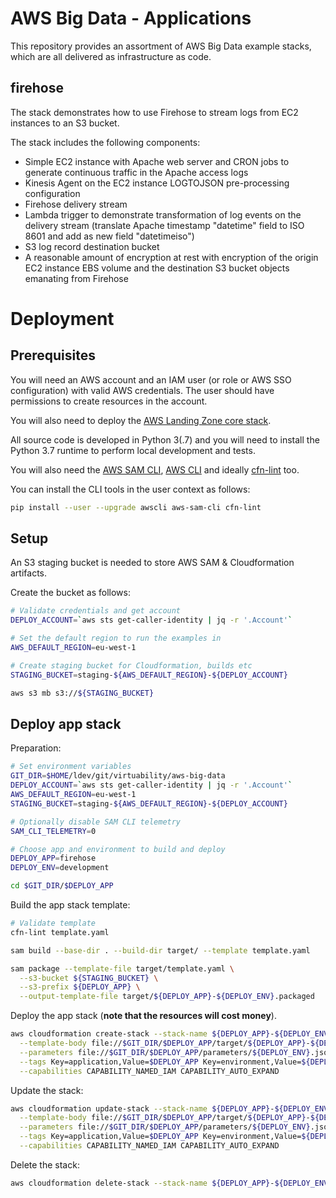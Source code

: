 
# AWS Big Data - Applications

This repository provides an assortment of AWS Big Data example stacks, which are all delivered as infrastructure as code.

## firehose

The stack demonstrates how to use Firehose to stream logs from EC2 instances to an S3 bucket.

The stack includes the following components:

* Simple EC2 instance with Apache web server and CRON jobs to generate continuous traffic in the Apache access logs
* Kinesis Agent on the EC2 instance LOGTOJSON pre-processing configuration
* Firehose delivery stream
* Lambda trigger to demonstrate transformation of log events on the delivery stream (translate Apache timestamp "datetime" field to ISO 8601 and add as new field "datetimeiso")
* S3 log record destination bucket
* A reasonable amount of encryption at rest with encryption of the origin EC2 instance EBS volume and the destination S3 bucket objects emanating from Firehose

# Deployment

## Prerequisites

You will need an AWS account and an IAM user (or role or AWS SSO configuration) with valid AWS credentials. The user should have permissions to create resources in the account.

You will also need to deploy the [AWS Landing Zone core stack](https://github.com/virtuability/aws-lz).

All source code is developed in Python 3(.7) and you will need to install the Python 3.7 runtime to perform local development and tests.

You will also need the [AWS SAM CLI](https://github.com/awslabs/aws-sam-cli), [AWS CLI](https://docs.aws.amazon.com/cli/latest/userguide/cli-chap-install.html) and ideally [cfn-lint](https://github.com/aws-cloudformation/cfn-python-lint) too.

You can install the CLI tools in the user context as follows:

```bash
pip install --user --upgrade awscli aws-sam-cli cfn-lint
```

## Setup

An S3 staging bucket is needed to store AWS SAM & Cloudformation artifacts.

Create the bucket as follows:

```bash
# Validate credentials and get account
DEPLOY_ACCOUNT=`aws sts get-caller-identity | jq -r '.Account'`

# Set the default region to run the examples in
AWS_DEFAULT_REGION=eu-west-1

# Create staging bucket for Cloudformation, builds etc
STAGING_BUCKET=staging-${AWS_DEFAULT_REGION}-${DEPLOY_ACCOUNT}

aws s3 mb s3://${STAGING_BUCKET}
```

## Deploy app stack

Preparation:

```bash
# Set environment variables
GIT_DIR=$HOME/ldev/git/virtuability/aws-big-data
DEPLOY_ACCOUNT=`aws sts get-caller-identity | jq -r '.Account'`
AWS_DEFAULT_REGION=eu-west-1
STAGING_BUCKET=staging-${AWS_DEFAULT_REGION}-${DEPLOY_ACCOUNT}

# Optionally disable SAM CLI telemetry
SAM_CLI_TELEMETRY=0

# Choose app and environment to build and deploy
DEPLOY_APP=firehose
DEPLOY_ENV=development

cd $GIT_DIR/$DEPLOY_APP
```

Build the app stack template:

```bash
# Validate template
cfn-lint template.yaml

sam build --base-dir . --build-dir target/ --template template.yaml

sam package --template-file target/template.yaml \
  --s3-bucket ${STAGING_BUCKET} \
  --s3-prefix ${DEPLOY_APP} \
  --output-template-file target/${DEPLOY_APP}-${DEPLOY_ENV}.packaged
```

Deploy the app stack (**note that the resources will cost money**).

```bash
aws cloudformation create-stack --stack-name ${DEPLOY_APP}-${DEPLOY_ENV} \
  --template-body file://$GIT_DIR/$DEPLOY_APP/target/${DEPLOY_APP}-${DEPLOY_ENV}.packaged \
  --parameters file://$GIT_DIR/$DEPLOY_APP/parameters/${DEPLOY_ENV}.json \
  --tags Key=application,Value=$DEPLOY_APP Key=environment,Value=${DEPLOY_ENV} \
  --capabilities CAPABILITY_NAMED_IAM CAPABILITY_AUTO_EXPAND
```

Update the stack:

```bash
aws cloudformation update-stack --stack-name ${DEPLOY_APP}-${DEPLOY_ENV} \
  --template-body file://$GIT_DIR/$DEPLOY_APP/target/${DEPLOY_APP}-${DEPLOY_ENV}.packaged \
  --parameters file://$GIT_DIR/$DEPLOY_APP/parameters/${DEPLOY_ENV}.json \
  --tags Key=application,Value=$DEPLOY_APP Key=environment,Value=${DEPLOY_ENV} \
  --capabilities CAPABILITY_NAMED_IAM CAPABILITY_AUTO_EXPAND
```

Delete the stack:

```bash
aws cloudformation delete-stack --stack-name ${DEPLOY_APP}-${DEPLOY_ENV}
```

